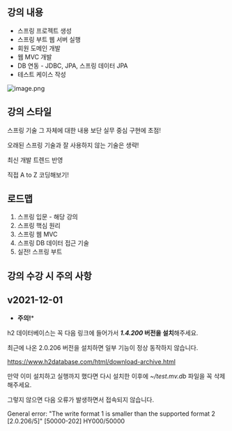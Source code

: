## 강의 내용

- 스프링 프로젝트 생성
- 스프링 부트 웹 서버 실행
- 회원 도메인 개발
- 웹 MVC 개발
- DB 연동 - JDBC, JPA, 스프링 데이터 JPA
- 테스트 케이스 작성

![image.png](attachment:770e4083-34ff-45e5-90d1-b130e517c234:image.png)

## 강의 스타일

스프링 기술 그 자체에 대한 내용 보단 실무 중심 구현에 초점!

오래된 스프링 기술과 잘 사용하지 않는 기술은 생략!

최신 개발 트렌드 반영

직접 A to Z 코딩해보기!

## 로드맵

1. 스프링 입문 - 해당 강의
2. 스프링 핵심 원리
3. 스프링 웹 MVC
4. 스프링 DB 데이터 접근 기술
5. 실전! 스프링 부트

## 강의 수강 시 주의 사항

## v2021-12-01

- **주의!***

h2 데이터베이스는 꼭 다음 링크에 들어가서 ***1.4.200* 버전을 설치**해주세요.

최근에 나온 2.0.206 버전을 설치하면 일부 기능이 정상 동작하지 않습니다.

https://www.h2database.com/html/download-archive.html

만약 이미 설치하고 실행까지 했다면 다시 설치한 이후에 *~/test.mv.db* 파일을 꼭 삭제해주세요.

그렇지 않으면 다음 오류가 발생하면서 접속되지 않습니다.

General error: "The write format 1 is smaller than the supported format 2 [2.0.206/5]" [50000-202] HY000/50000
